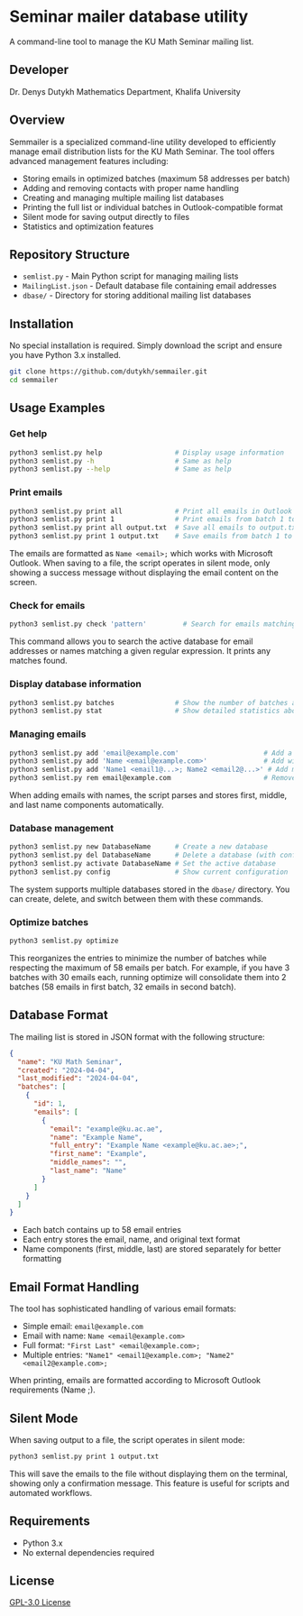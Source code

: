 # Seminar mailer database utility

A command-line tool to manage the KU Math Seminar mailing list.

## Developer
Dr. Denys Dutykh
Mathematics Department, Khalifa University

## Overview

Semmailer is a specialized command-line utility developed to efficiently manage email distribution lists for the KU Math Seminar. The tool offers advanced management features including:

- Storing emails in optimized batches (maximum 58 addresses per batch)
- Adding and removing contacts with proper name handling
- Creating and managing multiple mailing list databases
- Printing the full list or individual batches in Outlook-compatible format
- Silent mode for saving output directly to files
- Statistics and optimization features

## Repository Structure

- `semlist.py` - Main Python script for managing mailing lists
- `MailingList.json` - Default database file containing email addresses
- `dbase/` - Directory for storing additional mailing list databases

## Installation

No special installation is required. Simply download the script and ensure you have Python 3.x installed.

```bash
git clone https://github.com/dutykh/semmailer.git
cd semmailer
```

## Usage Examples

### Get help

```bash
python3 semlist.py help                  # Display usage information
python3 semlist.py -h                    # Same as help
python3 semlist.py --help                # Same as help
```

### Print emails

```bash
python3 semlist.py print all             # Print all emails in Outlook format to screen
python3 semlist.py print 1               # Print emails from batch 1 to screen
python3 semlist.py print all output.txt  # Save all emails to output.txt file (silent mode)
python3 semlist.py print 1 output.txt    # Save emails from batch 1 to output.txt file (silent mode)
```

The emails are formatted as `Name <email>;` which works with Microsoft Outlook. When saving to a file, the script operates in silent mode, only showing a success message without displaying the email content on the screen.

### Check for emails

```bash
python3 semlist.py check 'pattern'         # Search for emails matching the regex pattern (case-insensitive)
```

This command allows you to search the active database for email addresses or names matching a given regular expression. It prints any matches found.

### Display database information

```bash
python3 semlist.py batches               # Show the number of batches and emails in each
python3 semlist.py stat                  # Show detailed statistics about the database
```

### Managing emails

```bash
python3 semlist.py add 'email@example.com'                     # Add a single email
python3 semlist.py add 'Name <email@example.com>'              # Add with name
python3 semlist.py add 'Name1 <email1@...>; Name2 <email2@...>' # Add multiple emails
python3 semlist.py rem email@example.com                       # Remove an email
```

When adding emails with names, the script parses and stores first, middle, and last name components automatically.

### Database management

```bash
python3 semlist.py new DatabaseName      # Create a new database
python3 semlist.py del DatabaseName      # Delete a database (with confirmation)
python3 semlist.py activate DatabaseName # Set the active database
python3 semlist.py config                # Show current configuration
```

The system supports multiple databases stored in the `dbase/` directory. You can create, delete, and switch between them with these commands.

### Optimize batches

```bash
python3 semlist.py optimize
```

This reorganizes the entries to minimize the number of batches while respecting the maximum of 58 emails per batch. For example, if you have 3 batches with 30 emails each, running optimize will consolidate them into 2 batches (58 emails in first batch, 32 emails in second batch).

## Database Format

The mailing list is stored in JSON format with the following structure:

```json
{
  "name": "KU Math Seminar",
  "created": "2024-04-04",
  "last_modified": "2024-04-04",
  "batches": [
    {
      "id": 1,
      "emails": [
        {
          "email": "example@ku.ac.ae",
          "name": "Example Name",
          "full_entry": "Example Name <example@ku.ac.ae>;",
          "first_name": "Example",
          "middle_names": "",
          "last_name": "Name"
        }
      ]
    }
  ]
}
```

- Each batch contains up to 58 email entries
- Each entry stores the email, name, and original text format
- Name components (first, middle, last) are stored separately for better formatting

## Email Format Handling

The tool has sophisticated handling of various email formats:

- Simple email: `email@example.com`
- Email with name: `Name <email@example.com>`
- Full format: `"First Last" <email@example.com>;`
- Multiple entries: `"Name1" <email1@example.com>; "Name2" <email2@example.com>;`

When printing, emails are formatted according to Microsoft Outlook requirements (Name <email>;).

## Silent Mode

When saving output to a file, the script operates in silent mode:

```bash
python3 semlist.py print 1 output.txt
```

This will save the emails to the file without displaying them on the terminal, showing only a confirmation message. This feature is useful for scripts and automated workflows.

## Requirements

- Python 3.x
- No external dependencies required

## License

[GPL-3.0 License](LICENSE)